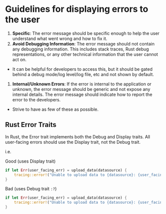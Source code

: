 # Guidelines for displaying errors to the user

1. **Specific**: The error message should be specific enough to help the user understand what went wrong and how to fix it.
1. **Avoid Debugging Information**: The error message should not contain any debugging information. This includes stack traces, Rust debug representations, or any other technical information that the user cannot act on.
  - It can be helpful for developers to access this, but it should be gated behind a debug mode/log level/log file, etc and not shown by default.
1. **Internal/Unknown Errors**: If the error is internal to the application or unknown, the error message should be generic and not expose any internal details. The error message should indicate how to report the error to the developers.
  - Strive to have as few of these as possible.

## Rust Error Traits
In Rust, the Error trait implements both the Debug and Display traits. All user-facing errors should use the Display trait, not the Debug trait.

i.e.

Good (uses Display trait)
```rust
if let Err(user_facing_err) = upload_data(datasource) {
    tracing::error!("Unable to upload data to {datasource}: {user_facing_err}");
}
```

Bad (uses Debug trait `:?`)
```rust
if let Err(user_facing_err) = upload_data(datasource) {
    tracing::error!("Unable to upload data to {datasource}: {user_facing_err:?}");
}
```